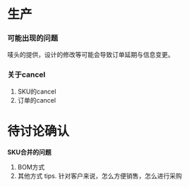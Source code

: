 # 生产

### 可能出现的问题

唛头的提供，设计的修改等可能会导致订单延期与信息变更。

### 关于cancel

1. SKU的cancel
2. 订单的cancel

# 待讨论确认

**SKU合并的问题**

1. BOM方式
2. 其他方式
   tips. 针对客户来说，怎么方便销售，怎么进行采购



